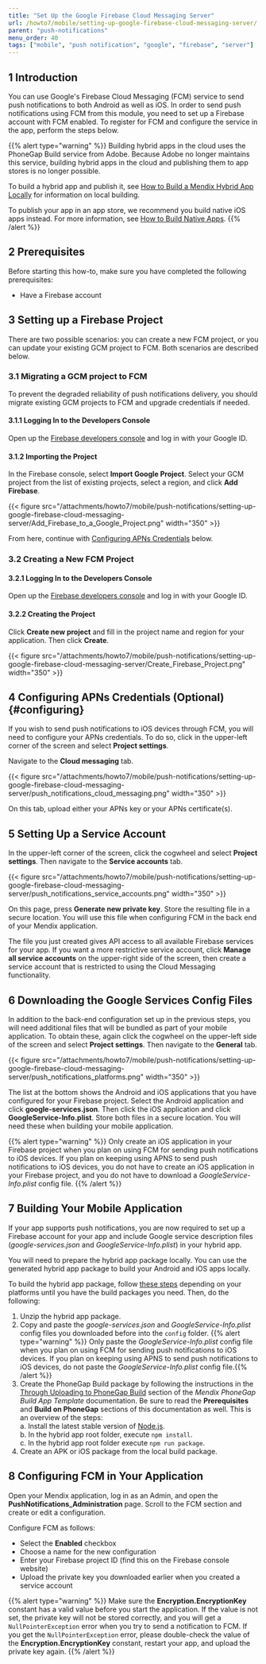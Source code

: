 ```yaml
---
title: "Set Up the Google Firebase Cloud Messaging Server"
url: /howto7/mobile/setting-up-google-firebase-cloud-messaging-server/
parent: "push-notifications"
menu_order: 40
tags: ["mobile", "push notification", "google", "firebase", "server"]
---
```


## 1 Introduction

You can use Google's Firebase Cloud Messaging (FCM) service to send push notifications to both Android as well as iOS. In order to send push notifications using FCM from this module, you need to set up a Firebase account with FCM enabled. To register for FCM and configure the service in the app, perform the steps below.

{{% alert type="warning" %}}
Building hybrid apps in the cloud uses the PhoneGap Build service from Adobe. Because Adobe no longer maintains this service, building hybrid apps in the cloud and publishing them to app stores is no longer possible.

To build a hybrid app and publish it, see [How to Build a Mendix Hybrid App Locally](/howto8/mobile/build-hybrid-locally/) for information on local building.

To publish your app in an app store, we recommend you build native iOS apps instead. For more information, see [How to Build Native Apps](/howto/mobile/build-native-apps/).
{{% /alert %}}

## 2 Prerequisites

Before starting this how-to, make sure you have completed the following prerequisites:

* Have a Firebase account

## 3 Setting up a Firebase Project

There are two possible scenarios: you can create a new FCM project, or you can update your existing GCM project to FCM. Both scenarios are described below.

### 3.1 Migrating a GCM project to FCM

To prevent the degraded reliability of push notifications delivery, you should migrate existing GCM projects to FCM and upgrade credentials if needed.

#### 3.1.1 Logging In to the Developers Console

Open up the [Firebase developers console](https://console.firebase.google.com/) and log in with your Google ID.

#### 3.1.2 Importing the Project

In the Firebase console, select **Import Google Project**. Select your GCM project from the list of existing projects, select a region, and click **Add Firebase**.

{{< figure src="/attachments/howto7/mobile/push-notifications/setting-up-google-firebase-cloud-messaging-server/Add_Firebase_to_a_Google_Project.png"   width="350"  >}}

From here, continue with [Configuring APNs Credentials](#configuring) below.

### 3.2 Creating a New FCM Project

#### 3.2.1 Logging In to the Developers Console

Open up the [Firebase developers console](https://console.firebase.google.com/) and log in with your Google ID.

#### 3.2.2 Creating the Project

Click **Create new project** and fill in the project name and region for your application. Then click **Create**.

{{< figure src="/attachments/howto7/mobile/push-notifications/setting-up-google-firebase-cloud-messaging-server/Create_Firebase_Project.png"   width="350"  >}}

## 4 Configuring APNs Credentials (Optional) {#configuring}

If you wish to send push notifications to iOS devices through FCM, you will need to configure your APNs credentials. To do so, click in the upper-left corner of the screen and select **Project settings**.

Navigate to the **Cloud messaging** tab.

{{< figure src="/attachments/howto7/mobile/push-notifications/setting-up-google-firebase-cloud-messaging-server/push_notifications_cloud_messaging.png"   width="350"  >}}

On this tab, upload either your APNs key or your APNs certificate(s).

## 5 Setting Up a Service Account

In the upper-left corner of the screen, click the cogwheel and select **Project settings**. Then navigate to the **Service accounts** tab.

{{< figure src="/attachments/howto7/mobile/push-notifications/setting-up-google-firebase-cloud-messaging-server/push_notifications_service_accounts.png"   width="350"  >}}

On this page, press **Generate new private key**. Store the resulting file in a secure location. You will use this file when configuring FCM in the back end of your Mendix application.

The file you just created gives API access to all available Firebase services for your app. If you want a more restrictive service account, click **Manage all service accounts** on the upper-right side of the screen, then create a service account that is restricted to using the Cloud Messaging functionality.

## 6 Downloading the Google Services Config Files

In addition to the back-end configuration set up in the previous steps, you will need additional files that will be bundled as part of your mobile application. To obtain these, again click the cogwheel on the upper-left side of the screen and select **Project settings**. Then navigate to the **General** tab.

{{< figure src="/attachments/howto7/mobile/push-notifications/setting-up-google-firebase-cloud-messaging-server/push_notifications_platforms.png"   width="350"  >}}

The list at the bottom shows the Android and iOS applications that you have configured for your Firebase project. Select the Android application and click **google-services.json**. Then click the iOS application and click **GoogleService-Info.plist**. Store both files in a secure location. You will need these when building your mobile application.

{{% alert type="warning" %}}
Only create an iOS application in your Firebase project when you plan on using FCM for sending push notifications to iOS devices. If you plan on keeping using APNS to send push notifications to iOS devices, you do not have to create an iOS application in your Firebase project, and you do not have to download a *GoogleService-Info.plist* config file.
{{% /alert %}}

## 7 Building Your Mobile Application

If your app supports push notifications, you are now required to set up a Firebase account for your app and include Google service description files (*google-services.json* and *GoogleService-Info.plist*) in your hybrid app.

You will need to prepare the hybrid app package locally. You can use the generated hybrid app package to build your Android and iOS apps locally.

To build the hybrid app package, follow [these steps](/howto8/mobile/build-hybrid-locally/) depending on your platforms until you have the build packages you need. Then, do the following:

1.  Unzip the hybrid app package.
2.  Copy and paste the *google-services.json* and *GoogleService-Info.plist* config files you downloaded before into the `config` folder.
    {{% alert type="warning" %}} Only paste the *GoogleService-Info.plist* config file when you plan on using FCM for sending push notifications to iOS devices. If you plan on keeping using APNS to send push notifications to iOS devices, do not paste the *GoogleService-Info.plist* config file.{{% /alert %}}
3.  Create the PhoneGap Build package by following the instructions in the [Through Uploading to PhoneGap Build](https://github.com/mendix/hybrid-app-template#through-uploading-to-phonegap-build) section of the *Mendix PhoneGap Build App Template* documentation. Be sure to read the **Prerequisites** and **Build on PhoneGap** sections of this documentation as well. This is an overview of the steps:<br />
    a. Install the latest stable version of [Node.js](https://nodejs.org/en/download/).<br />
    b. In the hybrid app root folder, execute `npm install`.<br />
    c. In the hybrid app root folder execute `npm run package`.
4.  Create an APK or iOS package from the local build package. 

## 8 Configuring FCM in Your Application

Open your Mendix application, log in as an Admin, and open the **PushNotifications_Administration** page. Scroll to the FCM section and create or edit a configuration. 

Configure FCM as follows:

* Select the **Enabled** checkbox
* Choose a name for the new configuration
* Enter your Firebase project ID (find this on the Firebase console website)
* Upload the private key you downloaded earlier when you created a service account

{{% alert type="warning" %}}
Make sure the **Encryption.EncryptionKey** constant has a valid value before you start the application. If the value is not set, the private key will not be stored correctly, and you will get a `NullPointerException` error when you try to send a notification to FCM. If you get the `NullPointerException` error, please double-check the value of the **Encryption.EncryptionKey** constant, restart your app, and upload the private key again.
{{% /alert %}}
